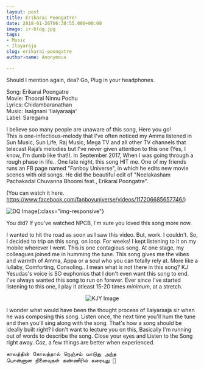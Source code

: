 ```yaml
---
layout: post
title: Erikarai Poongatre!
date: 2018-01-26T06:30:55.000+00:00
image: ir-blog.jpg
tags:
- Music
- Ilayaraja
slug: erikarai-poongatre
author-name: Anonymous

---
```

Should I mention again, dea? Go, Plug in your headphones.
<p>
Song: Erikarai Poongatre
<br>
Movie: Thooral Ninnu Pochu
<br>
Lyrics: Chidambaranathan
<br>
Music: Isaignani 'Ilaiyaraaja'
<br>
Label: Saregama
</p>

I believe soo many people are unaware of this song, Here you go!
<br>
This is one-infectious-melody that I've often noticed my Amma listened in Sun Music, Sun Life, Raj Music, Mega TV and all other TV channels that telecast Raja’s melodies but I’ve never given attention to this one (Yes, I know, I’m dumb like that!). In September 2017, When I was going through a rough phase in life.. One late night, this song HIT me. One of my friends runs an FB page named "Fanboy Universe", in which he edits new movie scenes with old songs. He did the beautiful edit of "Neelakasham Pachakadal Chuvanna Bhoomi feat., Erikarai Poongatre".

(You can watch it here. https://www.facebook.com/fanboyuniverse/videos/117206685657746/)

![DQ Image](https://pattukkaaran.in/img/dq-img.png){:class="img-responsive"}

You did? If you've watched NPCB, I'm sure you loved this song more now.

I wanted to hit the road as soon as I saw this video. But, work. I couldn't. So, I decided to trip on this song, on loop. For weeks! I kept listening to it on my mobile wherever I went. This is one contagious song. At one stage, my colleagues joined me in humming the tune. This song gives me the vibes and warmth of Amma, Appa or a soul who you can totally rely at. More like a lullaby, Comforting, Consoling.. I mean what is not there in this song? KJ Yesudas's voice is SO euphonios that I don't even want this song to end. I've always wanted this song to run on forever. Ever since I've started listening to this one, I play it atleast 15-20 times _minimum_, at a stretch.

<p style="text-align: center;"><img src="https://pattukkaaran.in/img/kj-img.png" alt="KJY Image" class="img-responsive reveal-in" style="max-width: 300px;"></p>

I wonder what would have been the thought process of Ilaiyaraaja sir when he was composing this song. Listen once, the next time you'll hum the tune and then you'll sing along with the song. That's how a song should be ideally built right? I don't want to lecture you on this, Basically I'm running out of words to describe the song. Close your eyes and Listen to the Song right away. Coz, a few things are better when experienced.

<pre>
காலத்தின் கோலத்தால் நெஞ்சம் வாடுது அந்த  
பொன்னான நினைவுகள் கண்ணீரில் கரையுது 🙂
</pre>